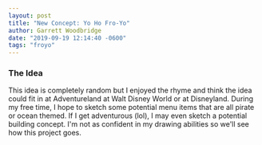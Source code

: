 ```yaml
---
layout: post
title: "New Concept: Yo Ho Fro-Yo"
author: Garrett Woodbridge
date: "2019-09-19 12:14:40 -0600"
tags: "froyo"
---
```


###  The Idea
This idea is completely random but I enjoyed the rhyme and think the idea could fit in at Adventureland at Walt Disney World or at Disneyland. During my free time, I hope to sketch some potential menu items that are all pirate or ocean themed. If I get adventurous (lol), I may even sketch a potential building concept. I'm not as confident in my drawing abilities so we'll see how this project goes.
